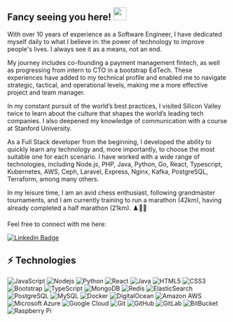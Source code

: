 ## Fancy seeing you here! <img src="https://raw.githubusercontent.com/jhemarcos/jhemarcos/main/wave.gif" width="30">

With over 10 years of experience as a Software Engineer, I have dedicated myself daily to what I believe in: the power of technology to improve people's lives. I always see it as a means, not an end.

My journey includes co-founding a payment management fintech, as well as progressing from intern to CTO in a bootstrap EdTech. These experiences have added to my technical profile and enabled me to navigate strategic, tactical, and operational levels, making me a more effective project and team manager.

In my constant pursuit of the world’s best practices, I visited Silicon Valley twice to learn about the culture that shapes the world’s leading tech companies. I also deepened my knowledge of communication with a course at Stanford University.

As a Full Stack developer from the beginning, I developed the ability to quickly learn any technology and, more importantly, to choose the most suitable one for each scenario. I have worked with a wide range of technologies, including Node.js, PHP, Java, Python, Go, React, Typescript, Kubernetes, AWS, Ceph, Laravel, Express, Nginx, Kafka, PostgreSQL, Terraform, among many others.

In my leisure time, I am an avid chess enthusiast, following grandmaster tournaments, and I am currently training to run a marathon (42km), having already completed a half marathon (21km). ♟️🏃‍♂️

 Feel free to connect with me here:

[![Linkedin Badge](https://img.shields.io/badge/-jhemarcos-blue?style=flat-square&logo=Linkedin&logoColor=white&link=https://www.linkedin.com/in/jhemarcos/)](https://www.linkedin.com/in/jhemarcos/)

## ⚡ Technologies

![JavaScript](https://img.shields.io/badge/-JavaScript-black?style=flat-square&logo=javascript)
![Nodejs](https://img.shields.io/badge/-Nodejs-black?style=flat-square&logo=Node.js)
![Python](https://img.shields.io/badge/-Python-black?style=flat-square&logo=Python)
![React](https://img.shields.io/badge/-React-black?style=flat-square&logo=react)
![Java](https://img.shields.io/badge/-java-E34A86?style=flat-square&logo=java)
![HTML5](https://img.shields.io/badge/-HTML5-E34F26?style=flat-square&logo=html5&logoColor=white)
![CSS3](https://img.shields.io/badge/-CSS3-1572B6?style=flat-square&logo=css3)
![Bootstrap](https://img.shields.io/badge/-Bootstrap-563D7C?style=flat-square&logo=bootstrap)
![TypeScript](https://img.shields.io/badge/-TypeScript-007ACC?style=flat-square&logo=typescript)
![MongoDB](https://img.shields.io/badge/-MongoDB-black?style=flat-square&logo=mongodb)
![Redis](https://img.shields.io/badge/-Redis-black?style=flat-square&logo=Redis)
![ElasticSearch](https://img.shields.io/badge/-ElasticSearch-005571?style=flat-square&logo=elasticsearch)
![PostgreSQL](https://img.shields.io/badge/-PostgreSQL-336791?style=flat-square&logo=postgresql)
![MySQL](https://img.shields.io/badge/-MySQL-black?style=flat-square&logo=mysql)
![Docker](https://img.shields.io/badge/-Docker-black?style=flat-square&logo=docker)
![DigitalOcean](https://img.shields.io/badge/-Digital%20Ocean-darkblue?style=flat-square&logo=digitalocean)
![Amazon AWS](https://img.shields.io/badge/Amazon%20AWS-232F3E?style=flat-square&logo=amazon-aws)
![Microsoft Azure](https://img.shields.io/badge/Microsoft%20Azure-232F7E?style=flat-square&logo=microsoft-azure)
![Google Cloud](https://img.shields.io/badge/Google%20Cloud-black?style=flat-square&logo=google-cloud)
![Git](https://img.shields.io/badge/-Git-black?style=flat-square&logo=git)
![GitHub](https://img.shields.io/badge/-GitHub-181717?style=flat-square&logo=github)
![GitLab](https://img.shields.io/badge/-GitLab-FCA121?style=flat-square&logo=gitlab)
![BitBucket](https://img.shields.io/badge/-BitBucket-darkblue?style=flat-square&logo=bitbucket)
![Raspberry Pi](https://img.shields.io/badge/-Raspberry%20Pi-C51A4A?style=flat-square&logo=Raspberry-Pi)